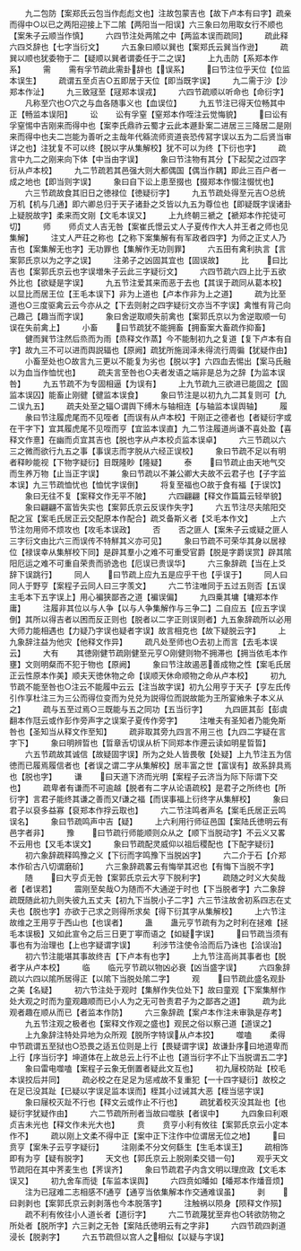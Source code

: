 <!-- { "loadSidebar": true } -->
　　九二包防【案郑氏云包当作彪彪文也】注故包蒙吉也【故下卢本有曰字】疏亲而得中○以已之两阳迎接上下二隂【两阳当一阳误】六三象曰勿用取女行不顺也【案朱子云顺当作慎】
　　六四节注处两隂之中【两监本误而疏同】
　　疏此释六四爻辞也【七字当衍文】
　　六五象曰顺以巽也【案郑氏云巽当作逊】
　　疏巽以顺也犹委物于二【疑顺以巽者谓委任于二之误】
　　上九击防【系郑本作系】
　　需
　　需有孚节疏此需卦辞也【误系】
　　曰节注位乎天位【位监本误生】
　　疏谓五至贞吉○五即居于天位【即当既字误】
　　九二需于沙【沙郑本作沚】
　　九三致冦至【冦郑本误戎】
　　六四节疏顺以听命也【命衍字】
　　凡称至穴也○穴之与血各随事义也【血误位】
　　九五节注已得天位畅其中正【畅监本误阳】
　　讼
　　讼有孚窒【窒郑本作咥注云觉悔貌】
　　曰讼有孚窒惕中吉刚来而得中也【案李氏鼎祚云蜀才云此本遯卦案二进居三三降居二是刚来而得中也夫二岂能为善听之主哉年代緜流师资道丧恐传冩字误以五为二后贤当审详之也】注犹复不可以终【脱以字从集解校】犹不可以为终【下衍也字】
　　疏言中九二之刚来向下体【中当由字误】
　　象曰节注物有其分【下起契之过四字衍从卢本校】
　　九二节疏若其邑强大则大都偶国【偶当作耦】即此三百户者一成之地也【即当则字误】
　　象曰自下讼上患至掇也【掇郑本作惙注惙忧也】
　　六三节疏故食其旧日之徳禄位【徳疑衍字】
　　九五节疏处得至元吉○总统万机【机与几通】即六卿总归于天子诸卦之爻皆以九五为尊位也【即疑既字误诸卦上疑脱故字】柔来而文刚【文毛本误又】
　　上九终朝三褫之【褫郑本作拕徒可切】
　　师
　　师贞丈人吉无咎【案崔氏憬云丈人子夏传作大人并王者之师也见集解】
　　注丈人严荘之称也【之称下案集解有有军政者四字】为师之正丈人乃吉也【案集解无也字】无功罪也【集解作无功则罪】
　　六五田有禽利执言【言案郭氏京以为之字之误】
　　注弟子之凶固其宜也【固误故】
　　比
　　曰比吉也【案郭氏京云也字误増朱子云此三字疑衍文】
　　六四节疏六四上比于五欲外比也【欲疑是字误】
　　九五节注爱其来而恶于去也【其误于疏同从葛本校】以显比而居王位【王毛本误下】非为上道也【卢本作非为上之道】
　　疏为比至道也○三度驱禽云云今亦从之【下去则射之四字疑衍文亦当不字误】禽惟有背己向己趣己【趣当而字误】
　　象曰舍逆取顺失前禽也【案郭氏京以为舍逆取顺一句误在失前禽上】
　　小畜
　　曰节疏犹不能拥畜【拥畜案大畜疏作抑畜】
　　健而巽节注然后烝而为雨【烝释文作蒸】今不能制初九之复道【复下卢本有自字】故九三不可以进而舆説辐也【原阙】疏犹所施润泽未得流行周徧【犹疑作由】
　　小畜至处也○故言九三更以不能复为劣也【脱以字】六四血去惕出【案马氏融以为血当作恤忧也】
　　疏夫言至咎也○夫者发语之端非是总为之辞【为监本误咎】
　　九五节疏不为专固相逼【为误有】
　　上九节疏九三欲进已能固之【固监本误囚】能畜止刚徤【徤监本误食】
　　象曰节注是以初九九二其复则可【九二误九五】
　　疏夫处至之辐○谓舆下缚木与轴相连【与轴监本误舆轴】
　　履
　　彖曰节注履虎尾而不见咥者【而误有从卢本校】干刚正之德者也【者疑衍字或在干字下】宜其履虎尾不见咥而亨【宜监本误直】九二节注履道尚谦不喜处盈【喜释文作憙】在幽而贞宜其吉也【脱也字从卢本校贞监本误卓】
　　六三节疏以六三之微而欲行九五之事【事误志而字脱从六经正误校】
　　象曰节疏不足以有明者释眇能视【下物字疑衍】目既隆眇【隆疑】
　　泰
　　曰节疏止由天地气交而生养万物【止当正字误】
　　象曰节疏以不兼公卿大夫故不云君子也【子字监本误】九三节疏恤忧也【恤忧字误倒】
　　将复至福也○故于食有福【于误饮】
　　象曰无往不复【案释文作无平不陂】
　　六四翩翩【释文作篇篇云轻举貌】
　　象曰翩翩不富皆失实也【案郭氏京云反误作失字】
　　六五节注尽夫隂阳交配之冝【案毛氏居正云交配原本作配合】疏爻备斯义者【爻毛本作文】
　　上六节注勿用师不烦攻也【攻毛本误政】
　　否
　　否之匪人【案朱子云或疑之匪人三字衍文由比六三而误传不特觧其义亦可见】
　　象曰节疏不可荣华其身以居禄位【禄误幸从集觧校下同】是辟其羣小之难不可重受官爵【脱是字爵误赏】辟其隂阳厄运之难不可重自荣贵而骄逸也【厄误已贵误华】
　　六三象辞疏【当在上爻辞下误跳行】
　　同人
　　曰节疏上应九五是应乎干也【乎误于】
　　同人曰同人于野亨【案程子云同人曰三字羡文】
　　六二节注唯同于五过五则否【五误主毛本下五字误上】用心褊狭鄙吝之道【褊误偏】
　　九四乗其墉【墉郑本作庸】
　　注履非其位以与人争【以与人争集解作与三争二】二自应五【应五字误倒】其所以得吉者以困而反正则也【脱者以二字正则误则者】九五象辞疏所以必用大师力能相遇也【力疑乃字误也疑者字误】故言相克也【故下疑脱云字】
　　上九象辞注益为他灾【他释文作异】
　　疏凡处至师也○去初上而言【去毛本误云】
　　大有
　　其徳刚健节疏刚健至元亨○刚健则物不拥滞也【拥当依毛本作壅】文则明粲而不犯于物也【原阙】
　　象曰节注故遏恶善成物之性【案毛氏居正云性原本作美】顺夫天徳休物之命【误顺天休命顺物之命从卢本校】
　　初九节疏不能至咎也○注云不能履中云云【注当故字误】初九公用亨于天子【亨左氏传引作享杜注三为三公而得位变而为兑兑为説得位而説故能为王所宴飨朱子本义从之】
　　疏与五至过焉○三既能与五之同功【五当衍字】
　　九四匪其彭【彭虞翻本作尫云或作彭作旁声字之误案子夏传作旁字】
　　注唯夫有圣知者乃能免斯咎也【圣知当从释文作至知】
　　疏非取其旁九四言不用三也【九四二字疑在言字下】
　　象曰明辨晢也【晢章舌切误从析下同郑本作遰云读如明星晢晢】
　　六五节疏故其诚信【故疑固字误】所为之处人皆畏敬【处疑】上九节注五为信徳而已履焉履信者也【者误之谓二字从集解校】居丰富之世【富误有】故系辞具焉也【脱也字】
　　谦
　　曰天道下济而光明【案程子云济当为际下际谓下交也】
　　疏卑者有谦而不可逾越【脱者有二字从论语疏校】是君子之所终也【所衍字】言君子能终其谦之善而又谦之福【而误事福上衍终字从集觧校】
　　象曰君子以裒多益寡【裒郑本作捊云取也】
　　六二节注鸣者声名【案毛氏居正云鸣误名】
　　象曰节疏鸣声中吉【疑】
　　上六利用行师征邑国【案陆氏徳明云有邑字者非】
　　豫
　　曰节疏行师能顺则众从之【顺下当脱动字】不云义又畧不云用也【又毛本误文】
　　象曰节疏配灵威仰以祖后稷配也【下配字疑衍】
　　初六象辞疏释鸣豫之义【下衍而字鸣豫下当脱凶字】
　　六二介于石【介郑本作砎古八切谓磨砎】
　　六三象辞疏畧云有悔举其迟也【有悔下当脱不字】
　　随
　　曰大亨贞无咎【案郭氏京云大亨下脱利字】
　　疏随之时义大矣哉者【者误若】
　　震刚至矣哉○为随而不大通逆于时也【下当脱者字】六二象辞疏既随此初九则失彼九五丈夫【初九下当脱小子二字】六三节注故舍初系四志在丈夫也【脱也字】亦欲于己求之则得所求矣【得下衍其字从集解校】
　　上六节注故维之王用亨于西山也【也误者】
　　蛊
　　蛊元亨节疏有为之时利在拯难【拯毛本误极】又如此宣令之后三日更丁寕而语之【如疑字误】
　　曰节疏当须有事也有为治理也【上也字疑谓字误】
　　利涉节注使令洽而后乃诛也【洽误治】
　　初六节注能堪其事故终吉【下卢本有也字】
　　上九节注高尚其事者也【脱者字从卢本校】
　　临
　　临元亨节疏以物凶必衰【凶当盛字误】
　　六四象辞疏以六四以隂所居得正【以隂下当脱处隂二字】
　　观
　　曰节疏此盛名观卦之美【名疑】
　　初六节注处于观时【集觧作失位处下】故曰童观【下案集觧作处大观之时而为童观趣顺而已小人为之无可咎责君子为之鄙吝之道】
　　疏为此观者趣在顺从而已【者监本作防】
　　六三象辞疏【案卢本作注未审孰是存考】
　　九五节注观之极者也【案释文作观之盛也】观民之俗以察己道【道误之】
　　上九象辞注特处异地为众所观【脱所字特误从卢本挍】
　　噬嗑
　　柔得中节疏谓五至狱也○恐畏之适五位则是上行【畏疑谓字误】故谦卦序曰地道卑而上行【序当衍字】坤道体在上故总云上行不止也【道当衍字不止下当脱谓五二字】
　　象曰雷电噬嗑【案程子云象无倒置者疑此文互也】
　　初九屦校防趾【校毛本误挍后并同】
　　疏必校之在足足为惩戒故不复重犯【一十四字疑衍】故校之在足已没其趾【已疑以字误足监本误而】桎其小过诫其大恶【桎当惩字误】
　　象曰屦校灭趾不行也【释文云或作止不行也】
　　疏犹着校灭没其趾也【也疑衍字犹疑作由】
　　六二节疏所刑者当故曰噬肤【者误中】
　　九四象曰利艰贞吉未光也【释文作未光大也】
　　贲
　　贲亨小利有攸往【案郭氏京云小定本作不】
　　疏以刚上文柔不得中正【案中正下注作中位谓居无位之地】
　　曰贲亨【案朱子云亨字疑衍】
　　注刚柔不分文何繇生【生毛本误王】
　　疏相饰即有为亨【疑有脱字】
　　天文也【郭氏京云上脱刚柔交错一句】
　　观乎天文节疏阳在其中荠麦生也【荠误齐】
　　象曰节疏君子内含文明以理庶政【文毛本误又】
　　初九舍车而徒【车监本误舆】
　　六四贲如皤如【皤郑本作燔音烦】
　　注为已冦难二志相感不通亨【通亨当依集解本作交通难误虽】
　　剥
　　曰剥剥也【案郭氏京云剥剥落也今本脱落字】
　　注触祸以陨身【陨释文作殒】
　　疏不利有攸往小人道长者【道衍字】
　　六二节疏蔑犹至弃也○转欲防物之所处者【脱所字】六三剥之无咎【案陆氏徳明云有之字非】
　　六四节疏四剥道浸长【脱剥字】
　　六五节疏但以宫人之相似【以疑与字误】
